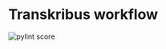 Transkribus workflow
====================
![pylint score](https://mperlet.github.io/pybadge/badges/8.58.svg)
